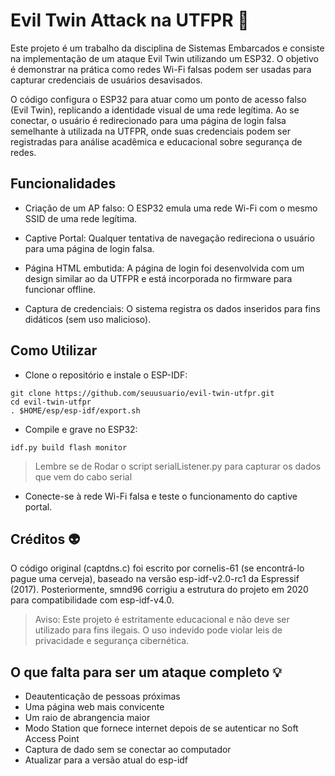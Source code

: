 # Evil Twin Attack na UTFPR :rotating_light:
 
Este projeto é um trabalho da disciplina de Sistemas Embarcados e consiste na implementação de um ataque Evil Twin utilizando um ESP32. O objetivo é demonstrar na prática como redes Wi-Fi falsas podem ser usadas para capturar credenciais de usuários desavisados.


O código configura o ESP32 para atuar como um ponto de acesso falso (Evil Twin), replicando a identidade visual de uma rede legítima. Ao se conectar, o usuário é redirecionado para uma página de login falsa semelhante à utilizada na UTFPR, onde suas credenciais podem ser registradas para análise acadêmica e educacional sobre segurança de redes.

## Funcionalidades

- Criação de um AP falso: O ESP32 emula uma rede Wi-Fi com o mesmo SSID de uma rede legítima.

- Captive Portal: Qualquer tentativa de navegação redireciona o usuário para uma página de login falsa.

- Página HTML embutida: A página de login foi desenvolvida com um design similar ao da UTFPR e está incorporada no firmware para funcionar offline.

- Captura de credenciais: O sistema registra os dados inseridos para fins didáticos (sem uso malicioso).

## Como Utilizar

- Clone o repositório e instale o ESP-IDF:
  
```
git clone https://github.com/seuusuario/evil-twin-utfpr.git
cd evil-twin-utfpr
. $HOME/esp/esp-idf/export.sh
```

- Compile e grave no ESP32:
```
idf.py build flash monitor
```
> Lembre se de Rodar o script serialListener.py para capturar os dados que vem do cabo serial

- Conecte-se à rede Wi-Fi falsa e teste o funcionamento do captive portal.

## Créditos :alien:

O código original (captdns.c) foi escrito por cornelis-61 (se encontrá-lo pague uma cerveja), baseado na versão esp-idf-v2.0-rc1 da Espressif (2017). Posteriormente, smnd96 corrigiu a estrutura do projeto em 2020 para compatibilidade com esp-idf-v4.0.

> Aviso: Este projeto é estritamente educacional e não deve ser utilizado para fins ilegais. O uso indevido pode violar leis de privacidade e segurança cibernética.

## O que falta para ser um ataque completo :bulb:
- Deautenticação de pessoas próximas
- Uma página web mais convicente
- Um raio de abrangencia maior
- Modo Station que fornece internet depois de se autenticar no Soft Access Point
- Captura de dado sem se conectar ao computador
- Atualizar para a versão atual do esp-idf
